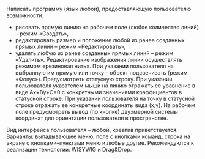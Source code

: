 Написать программу (язык любой), предоставляющую пользователю возможности:
- рисовать прямую линию на рабочем поле (любое количество линий) – режим «Создать»,
- редактировать размер и положение любой из ранее созданных прямых линий – режим «Редактировать»,
- удалять любую из ранее созданных прямых линий – режим «Удалить».
Редактирование изображения линии осуществлять режимом «резиновая нить».
При указании пользователя на выбранную им прямую или точку – объект подсвечивать (режим «Фокус»).
Предусмотреть статусную строку. 
При указании пользователя указателем мыши на линию отражать ее уравнение в виде Ax+By+C=0 с конкретными значениями коэффициентов в статусной строке. При указании пользователя на точку в статусной строке отражать ее конкретные координаты вида (x,y).
На рабочем поле предусмотреть вывод (по кнопке) двухмерной системы координат для ориентации пользователя в пространстве.

Вид интерфейса пользователя – любой, креатив приветствуется.
Варианты: выпадывающее меню, поле с кнопками команд, строка на экране с кнопками–пунктами меню и любые другие.
Рекомендуются к реализации технологии: WISYWIG и Drag&Drop.
